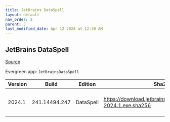 ```yaml
---
title: JetBrains DataSpell
layout: default
nav_order: 2
parent: J
last_modified_date: Apr 12 2024 at 12:30 AM
---
```


## JetBrains DataSpell

[Source](https://www.jetbrains.com/dataspell)

Evergreen app: `JetBrainsDataSpell`

| Version | Build         | Edition   | Sha256                                                            | Date       | Size      | Type | URI                                                                                                                      |
| ------- | ------------- | --------- | ----------------------------------------------------------------- | ---------- | --------- | ---- | ------------------------------------------------------------------------------------------------------------------------ |
| 2024.1  | 241.14494.247 | DataSpell | https://download.jetbrains.com/python/dataspell-2024.1.exe.sha256 | 04/04/2024 | 808576696 | exe  | [https://download.jetbrains.com/python/dataspell-2024.1.exe](https://download.jetbrains.com/python/dataspell-2024.1.exe) |
